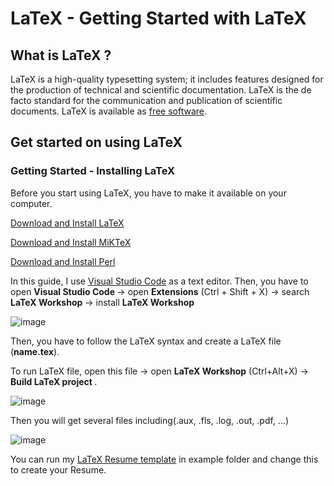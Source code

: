 # LaTeX - Getting Started with LaTeX

## What is LaTeX ?

LaTeX is a high-quality typesetting system; it includes features designed for the production of technical and scientific documentation. LaTeX is the de facto standard for the communication and publication of scientific documents. LaTeX is available as [free software](https://www.latex-project.org/lppl/).

## Get started on using LaTeX

### Getting Started - Installing LaTeX
  
Before you start using LaTeX, you have to make it available on your computer.

[Download and Install LaTeX](https://www.latex-project.org/get/)

[Download and Install MiKTeX](https://miktex.org/download)

[Download and Install Perl](https://www.perl.org/)

In this guide, I use [Visual Studio Code](https://code.visualstudio.com) as a text editor. Then, you have to open <b> Visual Studio Code </b> -> open <b>Extensions</b> (Ctrl + Shift + X)  -> search <b>LaTeX Workshop</b> -> install <b>LaTeX Workshop</b>

![image](https://user-images.githubusercontent.com/23649434/88836920-af88cd80-d201-11ea-95de-f2b40d8dafee.png)

Then, you have to follow the LaTeX syntax and create a LaTeX file (<b>name.tex</b>).

To run LaTeX file, open this file -> open <b>LaTeX Workshop</b> (Ctrl+Alt+X) -> <b>Build LaTeX project </b>. 

![image](https://user-images.githubusercontent.com/23649434/88837450-7bfa7300-d202-11ea-9ab2-cd21ee2039f1.png)

Then you will get several files including(.aux, .fls, .log, .out, .pdf, ...)

![image](https://user-images.githubusercontent.com/23649434/88837622-959bba80-d202-11ea-8fe7-a240b4750868.png)

You can run my [LaTeX Resume template](./Example/Resume/resume_HODUCHIEU.tex) in example folder and change this to create your Resume.
